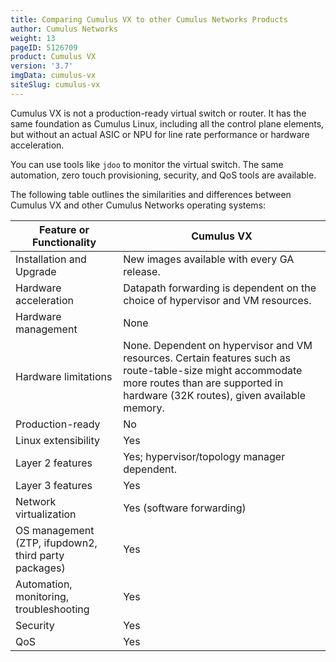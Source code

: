 ```yaml
---
title: Comparing Cumulus VX to other Cumulus Networks Products
author: Cumulus Networks
weight: 13
pageID: 5126709
product: Cumulus VX
version: '3.7'
imgData: cumulus-vx
siteSlug: cumulus-vx
---
```

Cumulus VX is not a production-ready virtual switch or router. It has the same foundation as Cumulus Linux, including all the control plane elements, but without an actual ASIC or NPU for line rate performance or hardware acceleration.

You can use tools like `jdoo` to monitor the virtual switch. The same automation, zero touch provisioning, security, and QoS tools are available.

The following table outlines the similarities and differences between Cumulus VX and other Cumulus Networks operating systems:

| Feature or Functionality | Cumulus VX |
| ------------------------ | -------------------------------- |
| Installation and Upgrade | New images available with every GA release. |
| Hardware acceleration    | Datapath forwarding is dependent on the choice of hypervisor and VM resources. |
| Hardware management      | None |
| Hardware limitations     | None. Dependent on hypervisor and VM resources. Certain features such as route-table-size might accommodate more routes than are supported in hardware (32K routes), given available memory. |
| Production-ready         | No |
| Linux extensibility      | Yes |
| Layer 2 features         | Yes; hypervisor/topology manager dependent. |
| Layer 3 features         | Yes |
| Network virtualization   | Yes (software forwarding) |
| OS management (ZTP, ifupdown2, third party packages) | Yes |
| Automation, monitoring, troubleshooting | Yes |
| Security                 | Yes |
| QoS                      | Yes |
